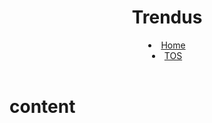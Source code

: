 <!DOCTYPE html>
<html lang="en">
<head>
    <meta charset="UTF-8">
    <meta name="viewport" content="width=device-width, initial-scale=1.0">
    <title>Trendus</title>
</head>
<body>
    <header>
        <h1>Trendus</h1>
        <nav>
            <li><a href="#">Home</a></li>
            <li><a href="#">TOS</a></li>
        </nav>
    </header>
    <div class="content">
        <h1>content</h1>
    </div>
</body>
</html>
